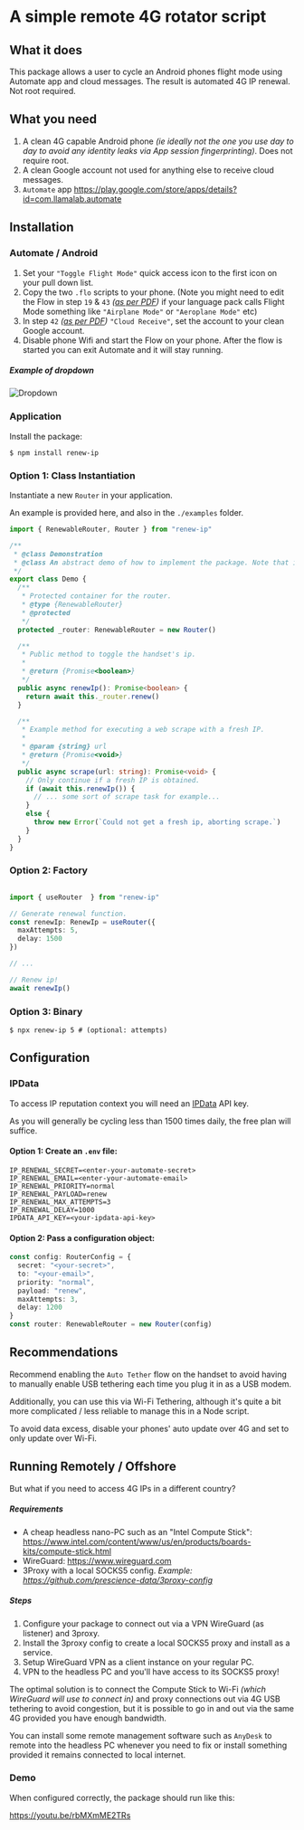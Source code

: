 # A simple remote 4G rotator script

## What it does

This package allows a user to cycle an Android phones flight mode using Automate app and cloud messages. The result is automated 4G IP renewal. Not root required.

## What you need

1. A clean 4G capable Android phone _(ie ideally not the one you use day to day to avoid any identity leaks via App session fingerprinting)_. Does not require root.
2. A clean Google account not used for anything else to receive cloud messages.
3. `Automate` app https://play.google.com/store/apps/details?id=com.llamalab.automate

## Installation

### Automate / Android

1. Set your `"Toggle Flight Mode"` quick access icon to the first icon on your pull down list.
2. Copy the two `.flo` scripts to your phone.
   (Note you might need to edit the Flow in step `19` & `43` *([as per PDF](https://github.com/prescience-data/4g-rotator/blob/master/Flows/Toggle%20Flight%20Mode.pdf))* if your language pack calls Flight Mode something
   like `"Airplane Mode"` or `"Aeroplane Mode"` etc)
3. In step `42` *([as per PDF](https://github.com/prescience-data/4g-rotator/blob/master/Flows/Toggle%20Flight%20Mode.pdf))* `"Cloud Receive"`, set the account to your clean Google account.
4. Disable phone Wifi and start the Flow on your phone. After the flow is started you can exit Automate and it will stay running.

##### Example of dropdown

![Dropdown](https://user-images.githubusercontent.com/65471523/107136442-4f64a800-6957-11eb-8a1d-ece00cb6f481.png)

### Application

Install the package:

```shell
$ npm install renew-ip
```

### Option 1: Class Instantiation

Instantiate a new `Router` in your application.

An example is provided here, and also in the `./examples` folder.

```typescript
import { RenewableRouter, Router } from "renew-ip"

/**
 * @class Demonstration
 * @class An abstract demo of how to implement the package. Note that in practice you would import from `renew-ip` not `../src`.
 */
export class Demo {
  /**
   * Protected container for the router.
   * @type {RenewableRouter}
   * @protected
   */
  protected _router: RenewableRouter = new Router()

  /**
   * Public method to toggle the handset's ip.
   *
   * @return {Promise<boolean>}
   */
  public async renewIp(): Promise<boolean> {
    return await this._router.renew()
  }

  /**
   * Example method for executing a web scrape with a fresh IP.
   *
   * @param {string} url
   * @return {Promise<void>}
   */
  public async scrape(url: string): Promise<void> {
    // Only continue if a fresh IP is obtained.
    if (await this.renewIp()) {
      // ... some sort of scrape task for example...
    }
    else {
      throw new Error(`Could not get a fresh ip, aborting scrape.`)
    }
  }
}
```

### Option 2: Factory

```typescript

import { useRouter  } from "renew-ip"

// Generate renewal function.
const renewIp: RenewIp = useRouter({
  maxAttempts: 5,
  delay: 1500
})

// ...

// Renew ip!
await renewIp()

```

### Option 3: Binary

```shell
$ npx renew-ip 5 # (optional: attempts)
```

## Configuration

### IPData

To access IP reputation context you will need an [IPData](https://docs.ipdata.co/) API key.

As you will generally be cycling less than 1500 times daily, the free plan will suffice.

#### Option 1: Create an `.env` file:

```dotenv
IP_RENEWAL_SECRET=<enter-your-automate-secret>
IP_RENEWAL_EMAIL=<enter-your-automate-email>
IP_RENEWAL_PRIORITY=normal
IP_RENEWAL_PAYLOAD=renew
IP_RENEWAL_MAX_ATTEMPTS=3
IP_RENEWAL_DELAY=1000
IPDATA_API_KEY=<your-ipdata-api-key>
```

#### Option 2: Pass a configuration object:

```typescript
const config: RouterConfig = {
  secret: "<your-secret>",
  to: "<your-email>",
  priority: "normal",
  payload: "renew",
  maxAttempts: 3,
  delay: 1200
}
const router: RenewableRouter = new Router(config)

```

## Recommendations

Recommend enabling the `Auto Tether` flow on the handset to avoid having to manually enable USB tethering each time you plug it in as a USB modem.

Additionally, you can use this via Wi-Fi Tethering, although it's quite a bit more complicated / less reliable to manage this in a Node script.

To avoid data excess, disable your phones' auto update over 4G and set to only update over Wi-Fi.

## Running Remotely / Offshore

But what if you need to access 4G IPs in a different country?

##### Requirements

* A cheap headless nano-PC such as an "Intel Compute Stick": https://www.intel.com/content/www/us/en/products/boards-kits/compute-stick.html
* WireGuard: https://www.wireguard.com
* 3Proxy with a local SOCKS5 config. _Example: https://github.com/prescience-data/3proxy-config_

##### Steps

1. Configure your package to connect out via a VPN WireGuard (as listener) and 3proxy.
2. Install the 3proxy config to create a local SOCKS5 proxy and install as a service.
3. Setup WireGuard VPN as a client instance on your regular PC.
4. VPN to the headless PC and you'll have access to its SOCKS5 proxy!

The optimal solution is to connect the Compute Stick to Wi-Fi _(which WireGuard will use to connect in)_ and proxy connections out via 4G USB tethering to avoid congestion, but it is possible to go in and out via the same 4G provided you
have enough bandwidth.

You can install some remote management software such as `AnyDesk` to remote into the headless PC whenever you need to fix or install something provided it remains connected to local internet.

### Demo

When configured correctly, the package should run like this:

https://youtu.be/rbMXmME2TRs